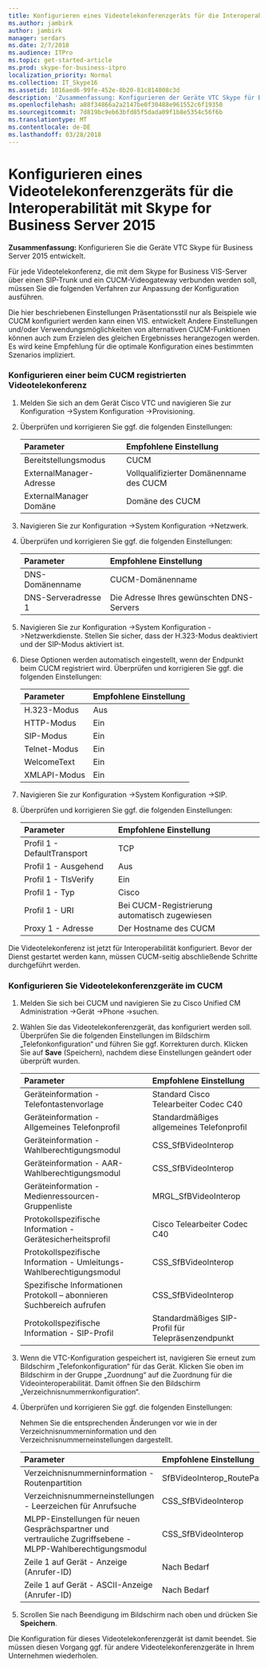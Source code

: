 ```yaml
---
title: Konfigurieren eines Videotelekonferenzgeräts für die Interoperabilität mit Skype for Business Server 2015
ms.author: jambirk
author: jambirk
manager: serdars
ms.date: 2/7/2018
ms.audience: ITPro
ms.topic: get-started-article
ms.prod: skype-for-business-itpro
localization_priority: Normal
ms.collection: IT_Skype16
ms.assetid: 1016aed6-99fe-452e-8b20-81c814808c3d
description: 'Zusammenfassung: Konfigurieren der Geräte VTC Skype für Business Server 2015 entwickelt.'
ms.openlocfilehash: a88f34866a2a2147be0f30488e961552c6f19350
ms.sourcegitcommit: 7d819bc9eb63bfd85f5dada09f1b8e5354c56f6b
ms.translationtype: MT
ms.contentlocale: de-DE
ms.lasthandoff: 03/28/2018
---
```

# <a name="configure-a-vtc-for-interoperation-with-skype-for-business-server-2015"></a>Konfigurieren eines Videotelekonferenzgeräts für die Interoperabilität mit Skype for Business Server 2015
 
**Zusammenfassung:** Konfigurieren Sie die Geräte VTC Skype für Business Server 2015 entwickelt.
  
Für jede Videotelekonferenz, die mit dem Skype for Business VIS-Server über einen SIP-Trunk und ein CUCM-Videogateway verbunden werden soll, müssen Sie die folgenden Verfahren zur Anpassung der Konfiguration ausführen.
  
Die hier beschriebenen Einstellungen Präsentationsstil nur als Beispiele wie CUCM konfiguriert werden kann einen VIS. entwickelt Andere Einstellungen und/oder Verwendungsmöglichkeiten von alternativen CUCM-Funktionen können auch zum Erzielen des gleichen Ergebnisses herangezogen werden. Es wird keine Empfehlung für die optimale Konfiguration eines bestimmten Szenarios impliziert.
  
### <a name="configure-a-vtc-registered-with-cucm"></a>Konfigurieren einer beim CUCM registrierten Videotelekonferenz

1. Melden Sie sich an dem Gerät Cisco VTC und navigieren Sie zur Konfiguration -\>System Konfiguration -\>Provisioning.
    
2. Überprüfen und korrigieren Sie ggf. die folgenden Einstellungen: 
    
   |**Parameter**|**Empfohlene Einstellung**|
   |:-----|:-----|
   |Bereitstellungsmodus  <br/> | CUCM <br/> |
   |ExternalManager-Adresse  <br/> | Vollqualifizierter Domänenname des CUCM <br/> |
   | ExternalManager Domäne <br/> |Domäne des CUCM  <br/> |
   
3. Navigieren Sie zur Konfiguration -\>System Konfiguration -\>Netzwerk.
    
4. Überprüfen und korrigieren Sie ggf. die folgenden Einstellungen: 
    
   |**Parameter**|**Empfohlene Einstellung**|
   |:-----|:-----|
   |DNS-Domänenname  <br/> | CUCM-Domänenname <br/> |
   |DNS-Serveradresse 1  <br/> | Die Adresse Ihres gewünschten DNS-Servers <br/> |
   
5. Navigieren Sie zur Konfiguration -\>System Konfiguration -\>Netzwerkdienste. Stellen Sie sicher, dass der H.323-Modus deaktiviert und der SIP-Modus aktiviert ist. 
    
6. Diese Optionen werden automatisch eingestellt, wenn der Endpunkt beim CUCM registriert wird. Überprüfen und korrigieren Sie ggf. die folgenden Einstellungen: 
    
   |**Parameter**|**Empfohlene Einstellung**|
   |:-----|:-----|
   |H.323-Modus  <br/> | Aus <br/> |
   |HTTP-Modus  <br/> | Ein <br/> |
   | SIP-Modus <br/> | Ein <br/> |
   |Telnet-Modus  <br/> | Ein <br/> |
   |WelcomeText  <br/> | Ein <br/> |
   |XMLAPI-Modus  <br/> | Ein <br/> |
   
7. Navigieren Sie zur Konfiguration -\>System Konfiguration -\>SIP.
    
8. Überprüfen und korrigieren Sie ggf. die folgenden Einstellungen: 
    
   |**Parameter**|**Empfohlene Einstellung**|
   |:-----|:-----|
   |Profil 1 - DefaultTransport  <br/> | TCP <br/> |
   |Profil 1 - Ausgehend  <br/> | Aus <br/> |
   |Profil 1 - TlsVerify  <br/> | Ein <br/> |
   |Profil 1 - Typ  <br/> | Cisco <br/> |
   |Profil 1 - URI  <br/> | Bei CUCM-Registrierung automatisch zugewiesen <br/> |
   |Proxy 1 - Adresse  <br/> |Der Hostname des CUCM  <br/> |
   
Die Videotelekonferenz ist jetzt für Interoperabilität konfiguriert. Bevor der Dienst gestartet werden kann, müssen CUCM-seitig abschließende Schritte durchgeführt werden.
### <a name="configure-vtc-devices-on-cucm"></a>Konfigurieren Sie Videotelekonferenzgeräte im CUCM

1. Melden Sie sich bei CUCM und navigieren Sie zu Cisco Unified CM Administration -\>Gerät -\>Phone -\>suchen. 
    
2. Wählen Sie das Videotelekonferenzgerät, das konfiguriert werden soll. Überprüfen Sie die folgenden Einstellungen im Bildschirm „Telefonkonfiguration“ und führen Sie ggf. Korrekturen durch. Klicken Sie auf **Save** (Speichern), nachdem diese Einstellungen geändert oder überprüft wurden.
    
   |**Parameter**|**Empfohlene Einstellung**|
   |:-----|:-----|
   |Geräteinformation - Telefontastenvorlage  <br/> | Standard Cisco Telearbeiter Codec C40 <br/> |
   |Geräteinformation - Allgemeines Telefonprofil  <br/> | Standardmäßiges allgemeines Telefonprofil <br/> |
   |Geräteinformation - Wahlberechtigungsmodul  <br/> | CSS_SfBVideoInterop <br/> |
   |Geräteinformation - AAR-Wahlberechtigungsmodul  <br/> | CSS_SfBVideoInterop <br/> |
   |Geräteinformation - Medienressourcen-Gruppenliste  <br/> | MRGL_SfBVideoInterop <br/> |
   |Protokollspezifische Information - Gerätesicherheitsprofil  <br/> | Cisco Telearbeiter Codec C40 <br/> |
   |Protokollspezifische Information - Umleitungs-Wahlberechtigungsmodul  <br/> | CSS_SfBVideoInterop <br/> |
   |Spezifische Informationen Protokoll – abonnieren Suchbereich aufrufen  <br/> | CSS_SfBVideoInterop <br/> |
   |Protokollspezifische Information - SIP-Profil  <br/> | Standardmäßiges SIP-Profil für Telepräsenzendpunkt <br/> |
   
3. Wenn die VTC-Konfiguration gespeichert ist, navigieren Sie erneut zum Bildschirm „Telefonkonfiguration“ für das Gerät. Klicken Sie oben im Bildschirm in der Gruppe „Zuordnung“ auf die Zuordnung für die Videointeroperabilität. Damit öffnen Sie den Bildschirm „Verzeichnisnummernkonfiguration“. 
    
4. Überprüfen und korrigieren Sie ggf. die folgenden Einstellungen: 
    
    Nehmen Sie die entsprechenden Änderungen vor wie in der Verzeichnisnummerninformation und den Verzeichnisnummerneinstellungen dargestellt.
    
   |**Parameter**|**Empfohlene Einstellung**|
   |:-----|:-----|
   | Verzeichnisnummerninformation - Routenpartition <br/> | SfBVideoInterop_RoutePartition <br/> |
   |Verzeichnisnummerneinstellungen - Leerzeichen für Anrufsuche  <br/> | CSS_SfBVideoInterop <br/> |
   |MLPP-Einstellungen für neuen Gesprächspartner und vertrauliche Zugriffsebene - MLPP-Wahlberechtigungsmodul  <br/> | CSS_SfBVideoInterop <br/> |
   |Zeile 1 auf Gerät - Anzeige (Anrufer-ID)  <br/> | Nach Bedarf <br/> |
   |Zeile 1 auf Gerät - ASCII-Anzeige (Anrufer-ID)  <br/> | Nach Bedarf <br/> |
   
5. Scrollen Sie nach Beendigung im Bildschirm nach oben und drücken Sie **Speichern**. 
    
Die Konfiguration für dieses Videotelekonferenzgerät ist damit beendet. Sie müssen diesen Vorgang ggf. für andere Videotelekonferenzgeräte in Ihrem Unternehmen wiederholen.

